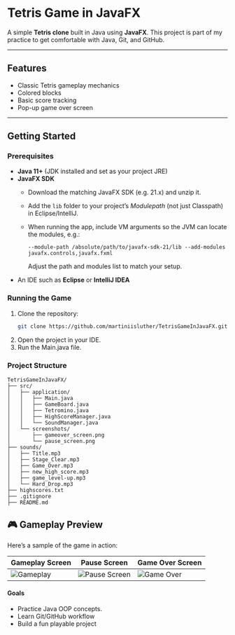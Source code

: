 # Tetris Game in JavaFX

A simple **Tetris clone** built in Java using **JavaFX**.
This project is part of my practice to get comfortable with Java, Git, and GitHub.

---

## Features
- Classic Tetris gameplay mechanics
- Colored blocks
- Basic score tracking
- Pop-up game over screen

---

## Getting Started 

### Prerequisites
- **Java 11+** (JDK installed and set as your project JRE)
- **JavaFX SDK**  
  - Download the matching JavaFX SDK (e.g. 21.x) and unzip it.  
  - Add the `lib` folder to your project’s *Modulepath* (not just Classpath) in Eclipse/IntelliJ.
  - When running the app, include VM arguments so the JVM can locate the modules, e.g.:

    ```
    --module-path /absolute/path/to/javafx-sdk-21/lib --add-modules javafx.controls,javafx.fxml
    ```

    Adjust the path and modules list to match your setup.
- An IDE such as **Eclipse** or **IntelliJ IDEA**

### Running the Game
 
1. Clone the repository:
   ```bash
   git clone https://github.com/martiniisluther/TetrisGameInJavaFX.git

2. Open the project in your IDE.
3. Run the Main.java file.


### Project Structure
```
TetrisGameInJavaFX/
├── src/
│   ├── application/
│   │   ├── Main.java
│   │   ├── GameBoard.java
│   │   ├── Tetromino.java
│   │   ├── HighScoreManager.java
│   │   └── SoundManager.java
│   └── screenshots/
│       ├── gameover_screen.png
│       └── pause_screen.png
├── sounds/
│   ├── Title.mp3
│   ├── Stage_Clear.mp3
│   ├── Game_Over.mp3
│   ├── new_high_score.mp3
│   ├── game_level-up.mp3
│   └── Hard_Drop.mp3
├── highscores.txt
├── .gitignore
├── README.md

```

## 🎮 Gameplay Preview

Here’s a sample of the game in action:

| Gameplay Screen                | Pause Screen                | Game Over Screen            |
|-------------------------------|-----------------------------|-----------------------------|
| ![Gameplay](src/screenshots/gameplay_screen.png) | ![Pause Screen](src/screenshots/pause_screen.png) | ![Game Over](src/screenshots/gameover_screen.png) |


#### Goals
- Practice Java OOP concepts.
- Learn Git/GitHub workflow
- Build a fun playable project
